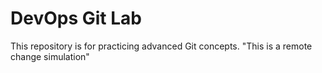 # DevOps Git Lab
This repository is for practicing advanced Git concepts.
"This is a remote change simulation"
